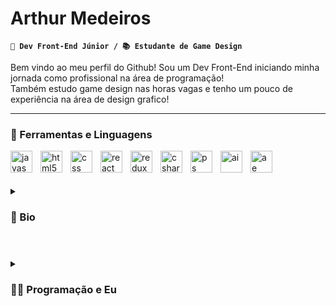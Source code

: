 # Arthur Medeiros

**`🌱 Dev Front-End Júnior / 📚 Estudante de Game Design`**

Bem vindo ao meu perfil do Github! Sou um Dev Front-End iniciando minha jornada como profissional na área de programação!\
Também estudo game design nas horas vagas e tenho um pouco de experiência na área de design grafico!

---

### 🧰 Ferramentas e Linguagens

<img align="left" width="35px" style="padding-right:10px;" alt="javascript" src="https://cdn.jsdelivr.net/gh/devicons/devicon/icons/javascript/javascript-plain.svg" />
<img align="left" width="35px" style="padding-right:10px;" alt="html5" src="https://cdn.jsdelivr.net/gh/devicons/devicon/icons/html5/html5-plain.svg" />
<img align="left" width="35px" style="padding-right:10px;" alt="css" src="https://cdn.jsdelivr.net/gh/devicons/devicon/icons/css3/css3-plain.svg" />
<img align="left" width="35px" style="padding-right:10px;" alt="react" src="https://cdn.jsdelivr.net/gh/devicons/devicon/icons/react/react-original.svg" />
<img align="left" width="35px" style="padding-right:10px;" alt="redux" src="https://cdn.jsdelivr.net/gh/devicons/devicon/icons/redux/redux-original.svg" />
<img align="left" width="35px" style="padding-right:10px;" alt="csharp" src="https://cdn.jsdelivr.net/gh/devicons/devicon/icons/csharp/csharp-plain.svg" />
<img align="left" width="35px" style="padding-right:10px;" alt="ps" src="https://cdn.jsdelivr.net/gh/devicons/devicon/icons/photoshop/photoshop-plain.svg" />
<img align="left" width="35px" style="padding-right:10px;" alt="ai" src="https://cdn.jsdelivr.net/gh/devicons/devicon/icons/illustrator/illustrator-plain.svg" />
<img align="left" width="35px" style="padding-right:10px;" alt="ae" src="https://cdn.jsdelivr.net/gh/devicons/devicon/icons/aftereffects/aftereffects-plain.svg" />
<br />

#

<details>
<summary><h3>🧑 Bio</h3></summary>
Prazer! Meu nome é Arthur, tenho 23 anos, sou mineiro, apaixonado por jogos e uma boa cerveja 🍺/
Sempre fui uma pessoa muito curiosa com tudo, sempre buscando aprender e descobrir coisas novas. Isso acabou fazendo com que eu rapidamente me interessasse pelo processo de criação das coisas que mais me fascinam: Arte, Literatura e Tecnologia. Esse interesse acabou me proporcionando ótimas experiências e abriu muitas portas das quais eu sempre tento aproveitar ao máximo.
</details>

#

<details>
<summary><h3>👨‍💻 Programação e Eu</h3></summary>
Minha jornada na área de programação começou com minha entrada no curso de Jogos Digitais na PUC-MG onde tive meu primeiro contato com C#. Inicialmente me senti um pouco intimidado mas acabei pegando muito gosto pela coisa./
No início de 2022 tive a oportunidade de me inscrever no curso de desenvolvimento de softwares na Trybe onde acabei terminando de me apaixonar pela área e depois de muito esforço e dedicação conluí o módulo de desenvolvimento front-end./
Agora estou em busca de novas oportunidades para cada vez mais me aprofundar na área e aprender ainda mais!
</details>
